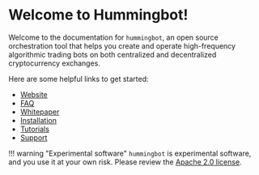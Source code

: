 # Welcome to Hummingbot!

Welcome to the documentation for `hummingbot`, an open source orchestration tool that helps you create and operate high-frequency algorithmic trading bots on both centralized and decentralized cryptocurrency exchanges.

Here are some helpful links to get started:

* [Website](https://hummingbot.io)
* [FAQ](/faq)
* [Whitepaper](/whitepaper)
* [Installation](/installation)
* [Tutorials](https://www.youtube.com/channel/UCxzzdEnDRbylLMWmaMjywOA)
* [Support](/support)

!!! warning "Experimental software"
    `hummingbot` is experimental software, and you use it at your own risk.  Please review the [Apache 2.0 license](https://github.com/CoinAlpha/hummingbot/blob/master/LICENSE).